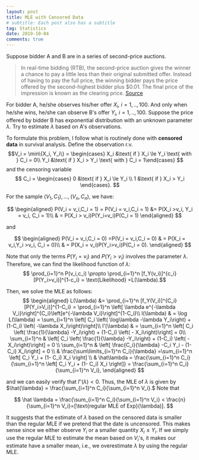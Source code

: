 ```yaml
---
layout: post
title: MLE with Censored Data
# subtitle: Each post also has a subtitle
tag: Statistics
date: 2019-10-04
comments: true
---
```


Suppose bidder A and B are in a series of second-price auctions.

> In real-time bidding (RTB), the second-price auction gives the winner a chance to pay a little less than their original submitted offer. Instead of having to pay the full price, the winning bidder pays the price offered by the second-highest bidder plus $0.01. The final price of the impression is known as the clearing price.  [Source](https://clearcode.cc/blog/first-price-second-price-auction/)

For bidder A, he/she observes his/her offer $X_i,~i=1,..,100$. And only when he/she wins, he/she can observe B's offer $Y_i,~i=1,..,100$.
Suppose the price offered by bidder B has exponential distribution with an unknown parameter $\lambda$. Try to estimate $\lambda$ based on A's observations.

To formulate this problem, I follow what is routinely done with
**censored data** in survival analysis. Define the observation r.v.
$$V_i = \min\{X_i, Y_i\} = \begin{cases} X_i &\text{ if } X_i \le Y_i \text{ with } C_i = 0\\
Y_i &\text{ if } X_i > Y_i \text{ with } C_i = 1\end{cases}
$$
and the censoring variable
$$ C_i = \begin{cases} 0 &\text{ if } X_i \le Y_i \\
1 &\text{ if } X_i > Y_i \end{cases}. $$

For the sample $(V_1,C_1),...,(V_n, C_n)$, we have:

$$
\begin{aligned}
P(V_i = v_i,C_i = 1) = P(V_i = v_i,C_i = 1) &= P(X_i >v_i, Y_i = v_i, C_i = 1)\\
& = P(X_i > v_i)P(Y_i=v_i)P(C_i = 1)
\end{aligned}
$$

and

$$
\begin{aligned}
P(V_i = v_i,C_i = 0) =P(V_i = v_i,C_i = 0) & = P(X_i = v_i,Y_i >v_i, C_i = 0)\\
& = P(X_i = v_i)P(Y_i>v_i)P(C_i = 0).
\end{aligned}
$$

Note that only the terms $P(Y_i=v_i)$ and $P(Y_i>v_i)$ involves the parameter $\lambda$. Therefore, we can find the likelihood function of $\lambda$:
$$
\prod_{i=1}^n P(v_i,c_i) \propto \prod_{i=1}^n [f_Y(v_i)]^{c_i}[P(Y_i>v_i)]^{1-c_i}  = \text{Likelihood} =L(\lambda).$$

Then, we solve the MLE as follows:
$$
\begin{aligned}
L(\lambda) &= \prod_{i=1}^n [f_Y(V_i)]^{C_i}[P(Y_i>V_i)]^{1-C_i} = \prod_{i=1}^n \left[ \lambda e^{-\lambda V_i}\right]^{C_i}\left[e^{-\lambda V_i}\right]^{1-C_i}\\
l(\lambda) & = \log L(\lambda) = \sum_{i=1}^n \left[ C_i \left( \log\lambda -\lambda Y_i\right) +  (1-C_i) \left( -\lambda X_i\right)\right]\\
l'(\lambda) & = \sum_{i=1}^n \left[ C_i \left( \frac{1}{\lambda} -Y_i\right) +  (1-C_i) \left( - X_i\right)\right] = 0\\
\sum_{i=1}^n & \left[ C_i \left( \frac{1}{\lambda} -Y_i\right) +  (1-C_i) \left( - X_i\right)\right] = 0 \\
\sum_{i=1}^n & \left[ \frac{C_i}{\lambda} -C_i Y_i - (1-C_i) X_i\right] = 0 \\
 & \frac{\sum\limits_{i=1}^n C_i}{\lambda}  =\sum_{i=1}^n \left[ C_i Y_i + (1- C_i) X_i \right] \\
 & \hat\lambda = \frac{\sum_{i=1}^n C_i}{\sum_{i=1}^n \left[ C_i Y_i + (1- C_i) X_i \right]} = \frac{\sum_{i=1}^n C_i}{\sum_{i=1}^n V_i},
 \end{aligned}
 $$

and we can easily verify that $l''(\lambda) < 0.$ Thus, the MLE of $\lambda$ is given by $\hat{\lambda} = \frac{\sum_{i=1}^n C_i}{\sum_{i=1}^n V_i}.$ Note that

$$
\hat \lambda =  \frac{\sum_{i=1}^n C_i}{\sum_{i=1}^n V_i} < \frac{n}{\sum_{i=1}^n V_i}=[\text{regular MLE of Exp}(\lambda)].
$$

It suggests that the estimate of $\lambda$ based on the censored data is smaller than the regular MLE if we pretend that the date is uncensored. This makes sense since we either observe $Y_i$ or a smaller quantity $X_i\le Y_i$. If we simply use the regular MLE to estimate the mean based on $V_i$'s, it makes our estimate have a smaller mean, i.e., we overestimate $\lambda$ by using the regular MLE.
